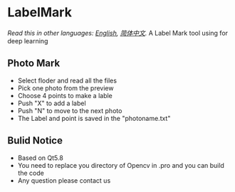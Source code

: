 # LabelMark  
*Read this in other languages: [English](README.md), [简体中文](README-zh.md).*
A Label Mark tool using for deep learning   
## Photo Mark  
- Select floder and read all the files
- Pick one photo from the preview
- Choose 4 points to make a lable
- Push "X" to add a label
- Push "N" to move to the next photo
- The Label and point is saved in the "photoname.txt"

## Bulid Notice
- Based on Qt5.8
- You need to replace you directory of Opencv in .pro and you can build the code
- Any question please contact us